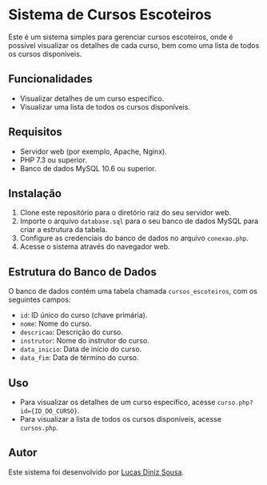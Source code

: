 
# Sistema de Cursos Escoteiros

Este é um sistema simples para gerenciar cursos escoteiros, onde é possível visualizar os detalhes de cada curso, bem como uma lista de todos os cursos disponíveis.

## Funcionalidades

- Visualizar detalhes de um curso específico.
- Visualizar uma lista de todos os cursos disponíveis.

## Requisitos

- Servidor web (por exemplo, Apache, Nginx).
- PHP 7.3 ou superior.
- Banco de dados MySQL 10.6 ou superior.

## Instalação

1. Clone este repositório para o diretório raiz do seu servidor web.
2. Importe o arquivo `database.sql` para o seu banco de dados MySQL para criar a estrutura da tabela.
3. Configure as credenciais do banco de dados no arquivo `conexao.php`.
4. Acesse o sistema através do navegador web.

## Estrutura do Banco de Dados

O banco de dados contém uma tabela chamada `cursos_escoteiros`, com os seguintes campos:

- `id`: ID único do curso (chave primária).
- `nome`: Nome do curso.
- `descricao`: Descrição do curso.
- `instrutor`: Nome do instrutor do curso.
- `data_inicio`: Data de início do curso.
- `data_fim`: Data de término do curso.

## Uso

- Para visualizar os detalhes de um curso específico, acesse `curso.php?id={ID_DO_CURSO}`.
- Para visualizar a lista de todos os cursos disponíveis, acesse `cursos.php`.

## Autor

Este sistema foi desenvolvido por [Lucas Diniz Sousa](https://github.com/LucasDinizDev).
